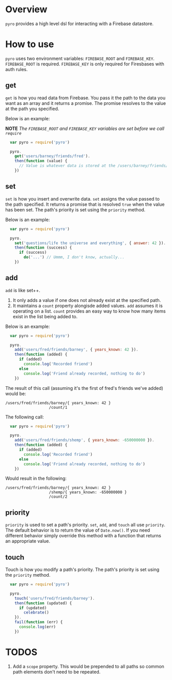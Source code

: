 Overview
========

`pyro` provides a high level dsl for interacting with a Firebase datastore.

How to use
==========

`pyro` uses two environment variables: `FIREBASE_ROOT` and `FIREBASE_KEY`. `FIREBASE_ROOT` is
required. `FIREBASE_KEY` is only required for Firesbases with auth rules.

get
---

`get` is how you read data from Firebase. You pass it the path to the data you want as an array and
it returns a promise. The promise resolves to the value at the path you specified.

Below is an example:

__NOTE__ _The `FIREBASE_ROOT` and `FIREBASE_KEY` variables are set before we call `require`_

```javascript
  var pyro = require('pyro')

  pyro.
    get('users/barney/friends/fred').
    then(function (value) {
      // Value is whatever data is stored at the /users/barney/friends/fred path
    })
```

set
---

`set` is how you insert and overwrite data. `set` assigns the value passed to the path specified. It 
returns a promise that is resolved `true` when the value has been set. The path's priority is set
using the `priority` method.

Below is an example:

```javascript
  var pyro = require('pyro')

  pyro.
    set('questions/life the universe and everything', { answer: 42 }).
    then(function (success) {
      if (success)
        do('...') // Ummm, I don't know, actually...
    })
```

add
---

`add` is like set++.

1. It only adds a value if one does not already exist at the specified path.
2. It maintains a `count` property alongisde added values. `add` assumes it is operating on a list.
`count` provides an easy way to know how many items exist in the list being added to.

Below is an example:

```javascript
  var pyro = require('pyro')

  pyro.
    add('users/fred/friends/barney', { years_known: 42 }).
    then(function (added) {
      if (added)
        console.log('Recorded friend')
      else
        console.log('Friend already recorded, nothing to do')
    })
```

The result of this call (assuming it's the first of fred's friends we've added) would be:

```
/users/fred/friends/barney/{ years_known: 42 }
                   /count/1
```

The following call:

```javascript
  var pyro = require('pyro')

  pyro.
    add('users/fred/friends/shemp', { years_known: -650000000 }).
    then(function (added) {
      if (added)
        console.log('Recorded friend')
      else
        console.log('Friend already recorded, nothing to do')
    })
```

Would result in the following:

```
/users/fred/friends/barney/{ years_known: 42 }
                   /shemp/{ years_known: -650000000 }
                   /count/2
```

priority
--------

`priority` is used to set a path's priority. `set`, `add`, and `touch` all use `priority`. The 
default behavior is to return the value of `Date.now()`. If you need different behavior simply
override this method with a function that returns an appropriate value.

touch
-----

Touch is how you modify a path's priority. The path's priority is set using the `priority` method.

```javascript
  var pyro = require('pyro')

  pyro.
    touch('users/fred/friends/barney').
    then(function (updated) {
      if (updated)
        celebrate()
    }).
    fail(function (err) {
      console.log(err)
    })
```

TODOS
=====

1. Add a `scope` property. This would be prepended to all paths so common path elements don't need
to be repeated.